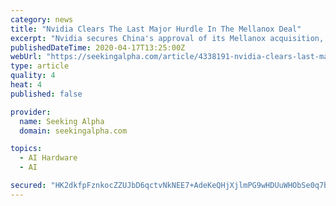 ```yaml
---
category: news
title: "Nvidia Clears The Last Major Hurdle In The Mellanox Deal"
excerpt: "Nvidia secures China's approval of its Mellanox acquisition, clearing the path for a late April deal close. China's conditions would appear to put some potentia"
publishedDateTime: 2020-04-17T13:25:00Z
webUrl: "https://seekingalpha.com/article/4338191-nvidia-clears-last-major-hurdle-in-mellanox-deal"
type: article
quality: 4
heat: 4
published: false

provider:
  name: Seeking Alpha
  domain: seekingalpha.com

topics:
  - AI Hardware
  - AI

secured: "HK2dkfpFznkocZZUJbD6qctvNkNEE7+AdeKeQHjXjlmPG9wHDUuWHObSe0q7bvz2NnMSDrrXlwYS9F1cMoepbyYZyN8wXDyRuYI65THfoVpKWJj1U3/5ciSc84q3guThQeBZ5Z9grkOoZiNvuiGkxCatFkORnw0nYWi+3jHLIc6fC4zLElDhIIKpjlmXVPQHqNmoPINQwIUV7MDCdQUCXqrSAYZ01xNUjWdEAZnDt0uuaiSsBjxtUI9zl5pdErTstu+LZ+SwuKKN0mCBCvkAxvNlWetyS6QjV18fI7JUZHGeVXmGula5QkVZj/9rA9l2;g9umlDBx5hPgTuy4n4ftMw=="
---
```


